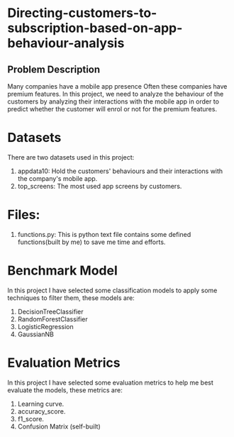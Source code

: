 # Directing-customers-to-subscription-based-on-app-behaviour-analysis

## Problem Description
Many companies have a mobile app presence Often these companies have premium features. In this project, we need to analyze the behaviour of the customers by analyzing their interactions with the mobile app in order to predict whether the customer will enrol or not for the premium features.


# Datasets
There are two datasets used in this project:
1. appdata10: Hold the customers' behaviours and their interactions with the company's mobile app.
2. top_screens: The most used app screens by customers.


# Files: 
1. functions.py: This is python text file contains some defined functions(built by me) to save me time and efforts.


# Benchmark Model
In this project I have selected some classification models to apply some techniques to filter them, these models are:
1. DecisionTreeClassifier 
2. RandomForestClassifier
3. LogisticRegression
4. GaussianNB


# Evaluation Metrics
In this project I have selected some evaluation metrics to help me best evaluate the models, these metrics are:
1. Learning curve.
2. accuracy_score.
3. f1_score.
4. Confusion Matrix (self-built)
